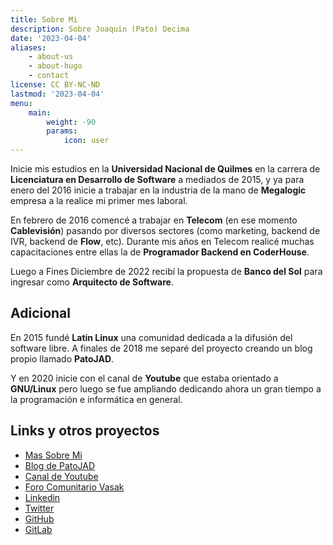 ```yaml
---
title: Sobre Mi
description: Sobre Joaquin (Pato) Decima
date: '2023-04-04'
aliases:
    - about-us
    - about-hugo
    - contact
license: CC BY-NC-ND
lastmod: '2023-04-04'
menu:
    main:
        weight: -90
        params:
            icon: user
---
```


Inicie mis estudios en la **Universidad Nacional de Quilmes** en la carrera de **Licenciatura en Desarrollo de Software** a mediados de 2015, y ya para enero del 2016 inicie a trabajar en la industria de la mano de **Megalogic** empresa a la realice mi primer mes laboral.

En febrero de 2016 comencé a trabajar en **Telecom** (en ese momento **Cablevisión**) pasando por diversos sectores (como marketing, backend de IVR, backend de **Flow**, etc). Durante mis años en Telecom realicé muchas capacitaciones entre ellas la de **Programador Backend en CoderHouse**.

Luego a Fines Diciembre de 2022 recibí la propuesta de **Banco del Sol** para ingresar como **Arquitecto de Software**.

## Adicional

En 2015 fundé **Latin Linux** una comunidad dedicada a la difusión del software libre. A finales de 2018 me separé del proyecto creando un blog propio llamado **PatoJAD**.

Y en 2020 inicie con el canal de **Youtube** que estaba orientado a **GNU/Linux** pero luego se fue ampliando dedicando ahora un gran tiempo a la programación e informática en general.

## Links y otros proyectos

-   [Mas Sobre Mi](https://joaquindecima.ml/)
-   [Blog de PatoJAD](https://patojad.com.ar/)
-   [Canal de Youtube](https://www.youtube.com/c/PatoJAD)
-   [Foro Comunitario Vasak](https://community.vasak.net.ar/)
-   [Linkedin](https://www.linkedin.com/in/joaquindecima/)
-   [Twitter](https://twitter.com/patojadoficial)
-   [GitHub](https://github.com/JoaquinDecima)
-   [GitLab](https://gitlab.com/JoaquinDecima)
